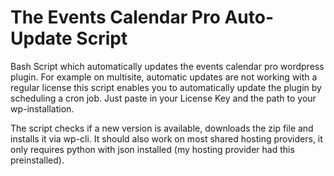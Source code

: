 # The Events Calendar Pro Auto-Update Script
Bash Script which automatically updates the events calendar pro wordpress plugin. For example on multisite, automatic updates are not working with a regular license this script enables you to automatically update the plugin by scheduling a cron job. Just paste in your License Key and the path to your wp-installation.

The script checks if a new version is available, downloads the zip file and installs it via wp-cli. It should also work on most shared hosting providers, it only requires python with json installed (my hosting provider had this preinstalled).
